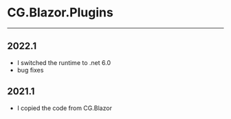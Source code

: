 # CG.Blazor.Plugins
---

## 2022.1 

* I switched the runtime to .net 6.0
* bug fixes 

## 2021.1

* I copied the code from CG.Blazor

